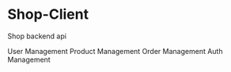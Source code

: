 # Shop-Client

Shop backend api

User Management
Product Management
Order Management
Auth Management
